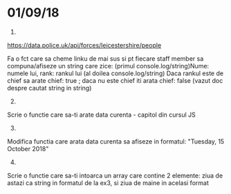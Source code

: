 # 01/09/18
 
1. 
 
https://data.police.uk/api/forces/leicestershire/people

Fa o fct care sa cheme linku de mai sus si pt fiecare staff member sa compuna/afiseze un string care zice:
(primul console.log/string)Nume: numele lui, rank: rankul lui
(al doilea console.log/string) Daca rankul este de chief sa arate chief: true ; daca nu este chief iti arata chief: false (vazut doc despre cautat string in string)

2.

Scrie o functie care sa-ti arate data curenta - capitol din cursul JS

3. 

Modifica functia care arata data curenta sa afiseze in formatul:
"Tuesday, 15 October 2018"

4.

Scrie o functie care sa-ti intoarca un array care contine 2 elemente: ziua de astazi ca string in formatul de la ex3, si ziua de maine in acelasi format


